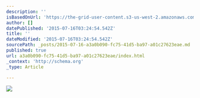 ```yaml
---
description: ''
isBasedOnUrl: 'https://the-grid-user-content.s3-us-west-2.amazonaws.com/8c37fb8d-d7b6-4434-b334-93693467832e.JPG'
author: []
datePublished: '2015-07-16T03:24:54.542Z'
title: ''
dateModified: '2015-07-16T03:24:54.542Z'
sourcePath: _posts/2015-07-16-a3a0b090-fc75-41d5-ba97-a01c27623eae.md
published: true
url: a3a0b090-fc75-41d5-ba97-a01c27623eae/index.html
_context: 'http://schema.org'
_type: Article

---
```

![](https://the-grid-user-content.s3-us-west-2.amazonaws.com/8c37fb8d-d7b6-4434-b334-93693467832e.JPG)